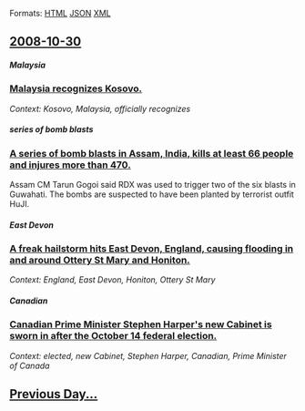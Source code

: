 
Formats: [HTML](2008/10/30/index.html)  [JSON](2008/10/30/index.json)  [XML](2008/10/30/index.xml)  

## [2008-10-30](/news/2008/10/30/index.md)

##### Malaysia
### [ Malaysia recognizes Kosovo. ](/news/2008/10/30/malaysia-recognizes-kosovo.md)
_Context: Kosovo, Malaysia, officially recognizes_

##### series of bomb blasts
### [ A series of bomb blasts in Assam, India, kills at least 66 people and injures more than 470. ](/news/2008/10/30/a-series-of-bomb-blasts-in-assam-india-kills-at-least-66-people-and-injures-more-than-470.md)
Assam CM Tarun Gogoi said RDX was used to trigger two of the six blasts in Guwahati. The bombs are suspected to have been planted by terrorist outfit HuJI.

##### East Devon
### [ A freak hailstorm hits East Devon, England, causing flooding in and around Ottery St Mary and Honiton. ](/news/2008/10/30/a-freak-hailstorm-hits-east-devon-england-causing-flooding-in-and-around-ottery-st-mary-and-honiton.md)
_Context: England, East Devon, Honiton, Ottery St Mary_

##### Canadian
### [ Canadian Prime Minister Stephen Harper's new Cabinet is sworn in after the October 14 federal election. ](/news/2008/10/30/canadian-prime-minister-stephen-harper-s-new-cabinet-is-sworn-in-after-the-october-14-federal-election.md)
_Context: elected, new Cabinet, Stephen Harper, Canadian, Prime Minister of Canada_

## [Previous Day...](/news/2008/10/29/index.md)

